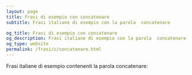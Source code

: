 ```yaml
---
layout: page
title: Frasi di esempio con concatenare 
subtitle: Frasi italiane di esempio con la parola  concatenare

og_title: Frasi di esempio con concatenare 
og_description: Frasi italiane di esempio con la parola  concatenare
og_type: website
permalink: /frasi/c/concatenare.html
---
```


Frasi italiane di esempio contenenti la parola concatenare:


